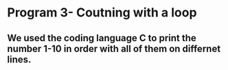 # Program 3- Coutning with a loop
## We used the coding language C to print the number 1-10 in order with all of them on differnet lines.
